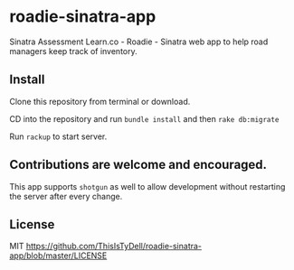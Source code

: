 # roadie-sinatra-app
Sinatra Assessment Learn.co - Roadie - Sinatra web app to help road managers keep track of inventory.

## Install
Clone this repository from terminal or download.

CD into the repository and run `bundle install` and then `rake db:migrate`

Run `rackup` to start server.

## Contributions are welcome and encouraged.
This app supports `shotgun` as well to allow development without restarting the server after every change.

## License
MIT https://github.com/ThisIsTyDell/roadie-sinatra-app/blob/master/LICENSE